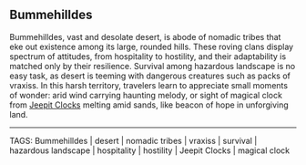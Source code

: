 ## Bummehilldes

Bummehilldes, vast and desolate desert, is abode of nomadic tribes that eke out existence among its large, rounded hills. These roving clans display spectrum of attitudes, from hospitality to hostility, and their adaptability is matched only by their resilience. Survival among hazardous landscape is no easy task, as desert is teeming with dangerous creatures such as packs of vraxiss. In this harsh territory, travelers learn to appreciate small moments of wonder: arid wind carrying haunting melody, or sight of magical clock from [Jeepit Clocks](Jeepit_Clocks.md) melting amid sands, like beacon of hope in unforgiving land.

---
TAGS: Bummehilldes | desert | nomadic tribes | vraxiss | survival | hazardous landscape | hospitality | hostility | Jeepit Clocks | magical clock

